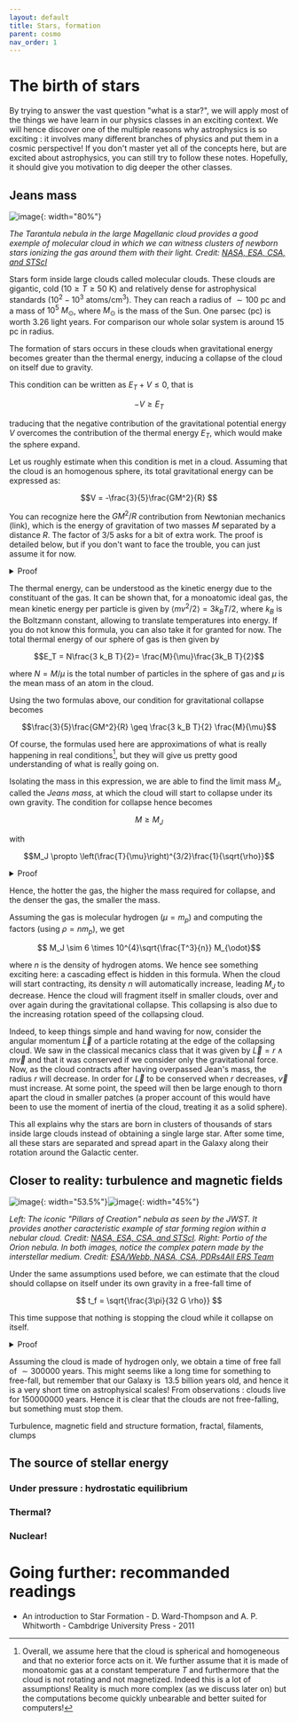 ```yaml
---
layout: default
title: Stars, formation 
parent: cosmo
nav_order: 1
---
```


# The birth of stars 


By trying to answer the vast question "what is a star?", we will apply most of the things we have learn in our physics classes in an exciting context. We will hence discover one of the multiple reasons why astrophysics is so exciting : it involves many different branches of physics and put them in a cosmic perspective! If you don't master yet all of the concepts here, but are excited about astrophysics, you can still try to follow these notes. Hopefully, it should give you motivation to dig deeper the other classes. 


## Jeans mass

<!-- ![image](../images/Tarantula-HST-ESO-Webb-LL.jpg){: width="80%"} -->
![image](../images/tarantula-wst.jpg){: width="80%"}

*The Tarantula nebula in the large Magellanic cloud provides a good exemple of molecular cloud in which we can witness clusters of newborn stars ionizing the gas around them with their light. Credit: [NASA, ESA, CSA, and STScI](https://esawebb.org/images/weic2212a/)*

<!-- HST, ESO and JWST data processed by [Robert Gendler](https://apod.nasa.gov/apod/ap220916.html). -->

Stars form inside large clouds called molecular clouds. These clouds are gigantic, cold ($10\geq T \geq 50$ K) and relatively dense for astrophysical standards ($10^2-10^3$ atoms/cm$^{3}$). They can reach a radius of $\sim 100$ pc and a mass of $10^5$ $M_\odot$, where $M_\odot$ is the mass of the Sun. One parsec (pc) is worth 3.26 light years. For comparison our whole solar system is around 15 pc in radius.

The formation of stars occurs in these clouds when gravitational energy becomes greater than the thermal energy, inducing a collapse of the cloud on itself due to gravity.

This condition can be written as $E_T+V\leq 0$, that is

$$-V\geq E_T$$

traducing that the negative contribution of the gravitational potential energy $V$ overcomes the contribution of the thermal energy $E_T$, which would make the sphere expand.

Let us roughly estimate when this condition is met in a cloud. Assuming that the cloud is an homogenous sphere, its total gravitational energy can be expressed as:

$$V = -\frac{3}{5}\frac{GM^2}{R} $$

You can recognize here the $GM^2/R$ contribution from Newtonian mechanics (link), which is the energy of gravitation of two masses $M$ separated by a distance $R$. The factor of $3/5$ asks for a bit of extra work. The proof is detailed below, but if you don't want to face the trouble, you can just assume it for now.

<details>
  <summary>Proof</summary>

The trick is to write the total potential of the sphere as the integral

$$ V = -\int_0^M \frac{G m(r)}{r}\text{d}m $$

which sums all the contributions between a sphere of mass $m(r)$ (and $r<R$) and a thin shell of mass $\text{d}m$ located between $r$ and $r+\text{d}r$.

The infinitesimal mass can then be expressed as

$$\text{d}m = \rho \text{d}\mathcal{V}=4\pi \rho r^2 \text{d}r $$

where $\mathcal{V}=4\pi r^3/3$ is the volume of the sphere of mass $m(r)$ and $\text{d}\mathcal{V}$ is the volume of the shell between $r$ and $r+\text{d}r$, given by the differential $\text{d}\mathcal{V}=(\partial \mathcal{V}/\partial r) \text{d}r$. We will assume here and in the rest of the derivation that the gas is homogeneous, that is $\rho={\rm cst}$. This is of course a simplifying hypothesis, and we could have derived something more fancy using a $rho(r)$ function.
Inserting the expression of $\text{d}m$ in the equation for $V$, we get (remember that $\int_a^b r^n \text{d}r=[r^{n+1}/n+1]^b_a$)

$$ V = -\int_0^R 4\pi\frac{G m(r)}{r}\rho r^2{\rm dr} $$


$$ V = -\int_0^R 4\pi G m(r)r\rho{\rm dr} $$

Now we can also express $\rho=\frac{m(r)}{4\pi r^3/3}$ (which is has the same value regardless of $r$, under the assumption of homogeneity) and thus $m(r)=\frac{4}{3}\rho \pi r^3$. Inserting this in $V$, we have ()

$$ V = - \frac{16\pi^2}{3}\int_0^R G \rho^2 r^{4}\text{d}r $$

$$ V= - \frac{16\pi^2}{3}G\rho^2 \frac{R^5}{5}$$

Now using again $\rho= 3M/(4\pi R^3)$ and hence $\rho^2=9M/(16\pi^2R^6)$, we have as desired

$$ V=  -\frac{3}{5}\frac{GM^2}{R}$$

</details>

The thermal energy, can be understood as the kinetic energy due to the constituant of the gas. It can be shown that, for a monoatomic ideal gas, the mean kinetic energy per particle is given by $\langle mv^2/2 \rangle = 3k_B T/2$, where $k_B$ is the Boltzmann constant, allowing to translate temperatures into energy. If you do not know this formula, you can also take it for granted for now. The total thermal energy of our sphere of gas is then given by

$$E_T = N\frac{3 k_B T}{2}= \frac{M}{\mu}\frac{3k_B T}{2}$$

where $N=M/\mu$ is the total number of particles in the sphere of gas and $\mu$ is the mean mass of an atom in the cloud.

Using the two formulas above, our condition for gravitational collapse becomes

$$\frac{3}{5}\frac{GM^2}{R} \geq \frac{3 k_B T}{2} \frac{M}{\mu}$$

Of course, the formulas used here are approximations of what is really happening in real conditions[^1], but they will give us pretty good understanding of what is really going on.

[^1]: Overall, we assume here that the cloud is spherical and homogeneous and that no exterior force acts on it. We further assume that it is made of monoatomic gas at a constant temperature $T$ and furthermore that the cloud is not rotating and not magnetized. Indeed this is a lot of assumptions! Reality is much more complex (as we discuss later on) but the computations become quickly unbearable and better suited for computers!

Isolating the mass in this expression, we are able to find the limit mass $M_J$, called the *Jeans mass*, at which the cloud will start to collapse under its own gravity. The condition for collapse hence becomes

$$M \geq M_{J}$$

with

$$M_J \propto \left(\frac{T}{\mu}\right)^{3/2}\frac{1}{\sqrt{\rho}}$$

<details>
  <summary>Proof</summary>

Starting from the inequality 

$$\frac{3}{5}\frac{GM^2}{R} \geq \frac{3k_B T}{2} \frac{M}{\mu}$$

We can simply isolate $M$ as

$$M^2 \geq  \frac{5k_B T}{2} \frac{RM}{G\mu}$$

$$M \geq \frac{5k_B T}{2}\frac{R}{G\mu}$$

Now consider the density 

$$ \rho = \frac{M}{V}= \frac{3M}{4\pi R^3}$$  

such that the radius is

$$ 1/R^3 = \frac{4 \pi \rho}{3M} \Rightarrow R = \left(\frac{3M}{4 \pi \rho}\right)^{1/3} $$

Puting this in the above equation on $M$ and brute forcing our way through the equations, we obtain

$$M \geq \frac{(3M)^{1/3} 5k_B T}{2(4\pi \rho)^{1/3}G\mu}$$

$$M^{2/3} \geq \frac{5(3)^{1/3} k_B T}{2(4\pi \rho)^{1/3}G\mu}$$

$$M \geq \left(5\frac{(3)^{1/3} k_B T}{2(4\pi \rho)^{1/3}G\mu}\right)^{3/2}$$

$$ M\geq \frac{5^{3/2}(3)^{1/2} (k_B T)^{3/2}}{2^{3/2}(4\pi \rho)^{1/2}(G\mu)^{3/2}}$$

$$ M\geq \left(\frac{5k_B}{2G}\right)^{3/2}\sqrt{\frac{3}{4\pi}} \left(\frac{T}{\mu}\right)^{3/2}\frac{1}{\sqrt{\rho}}=M_J$$

which is the result given above.
</details>

Hence, the hotter the gas, the higher the mass required for collapse, and the denser the gas, the smaller the mass.

Assuming the gas is molecular hydrogen ($\mu=m_p$) and computing the factors (using $\rho = n m_p$), we get

$$ M_J \sim 6 \times 10^{4}\sqrt{\frac{T^3}{n}} M_{\odot}$$

where $n$ is the density of hydrogen atoms. We hence see something exciting here: a cascading effect is hidden in this formula. When the cloud will start contracting, its density $n$ will automatically increase, leading $M_J$ to decrease. Hence the cloud will fragment itself in smaller clouds, over and over again during the gravitational collapse. This collapsing is also due to the increasing rotation speed of the collapsing cloud. 

Indeed, to keep things simple and hand waving for now, consider the angular momentum $\vec{L}$ of a particle rotating at the edge of the collapsing cloud. We saw in the classical mecanics class that it was given by $\vec{L}=r\wedge m\vec{v}$ and that it was conserved if we consider only the gravitational force. Now, as the cloud contracts after having overpassed Jean's mass, the radius $r$ will decrease. In order for $\vec{L}$ to be conserved when $r$ decreases, $\vec{v}$ must increase. At some point, the speed will then be large enough to thorn apart the cloud in smaller patches (a proper account of this would have been to use the moment of inertia of the cloud, treating it as a solid sphere).

This all explains why the stars are born in clusters of thousands of stars inside large clouds instead of obtaining a single large star. After some time, all these stars are separated and spread apart in the Galaxy along their rotation around the Galactic center.

## Closer to reality: turbulence and magnetic fields

![image](../images/pillarsofcreation.jpg){: width="53.5%"}![image](../images/orion.jpg){: width="45%"}

*Left: The iconic "Pillars of Creation" nebula as seen by the JWST. It provides another caracteristic example of star forming region within a nebular cloud. Credit: [NASA, ESA, CSA, and STScI](https://esawebb.org/images/pillarsofcreation_composite/). Right: Portio of the Orion nebula. In both images, notice the complex patern made by the interstellar medium. Credit: [ESA/Webb, NASA, CSA, PDRs4All ERS Team](https://esawebb.org/images/weic2315b/)*

Under the same assumptions used before, we can estimate that the cloud should collapse on itself under its own gravity in a free-fall time of

$$ t_f = \sqrt{\frac{3\pi}{32 G \rho}} $$

This time suppose that nothing is stopping the cloud while it collapse on itself. 

<details>
  <summary>Proof</summary>

Consider a a chunk of mass $m$ located at the edge of the collapsing cloud. We label its position by the radial distance $r$. The chunk starts at $r=R$ and collapses until it reaches the center of the cloud at $r=0$. The second laws of dynamics for this chunks becomes

$$ m\frac{\text{d}^2r}{\text{d}t^2}=\frac{-GMm}{r^2} $$

in which $m$ simplifies on both sides. Hence all little chunks of mass $m$ part of the outer spherical shell of the cloud will fall identically and in the same time (under our simplifying assumptions).

First, we integrated this equation from $R$ to $r$, and work out the right hand side until we obtain (remember again that $\int_a^b r^n \text{d}r=[r^{n+1}/n+1]^b_a$)

$$ 
\begin{aligned}
\int_R^0\frac{\text{d}^2r}{\text{d}t^2}\text{d}r&=-\int_R^r GM\frac{1}{r^2}\text{d}r\\
&=-GM\int_R^r r^{-2}\text{d}r\\
&=GM[r^{-1}]_R^r\\
&=-\frac{GM}{R}+\frac{GM}{r}\\
&= \frac{GM}{R}\left(-1+\frac{R}{r}\right)\\
&= \frac{GM}{R}\left(-\frac{r}{r}+\frac{R}{r}\right)\\
&=\frac{GM}{R}\left(\frac{R-r}{r}\right)
\end{aligned}
$$

Similarly to what we did to derive the kinetic energy in Newtonian mechanics, the left hand side can be rewriten as an integral over time as

$$
\begin{aligned}
\int_{0}^{t(r)}\frac{\text{d}^2r}{\text{d}t^2}\frac{\text{d}r}{\text{d}t}\text{d}t=\frac{GM}{R}\left(\frac{R-r}{r}\right)
\end{aligned}
$$

where $t(r)$ is the time it takes for the cloud to collapse from a radius of $R$ to a radius of $r$.

Remembering that $2\int_a^bu'u\text{d}x=[u'^2]_a^b$ and stating that the velocity at initial time $t_R$ should be $0$, we obtain

$$\frac{1}{2}\left(\frac{\text{d}r}{\text{d}t}\right)^2= \frac{GM}{R}\left(\frac{R-r}{r}\right) $$

that is (remember that a square root comes with two solutions positive and negative)

$$\frac{\text{d}r}{\text{d}t}= \pm\sqrt{2\frac{GM}{R}}\sqrt{\frac{R-r}{r}}$$

The negative solution $(-)$ will be of interest here, as it is the one with decreasing $r$, that is the collapsing case. Taking this solution and rearanging the expression such that we separate $r$ on the left hand side and $t$ on the right hande side, we get, after integrating

$$\int_R^0 \sqrt{\frac{r}{R-r}}\text{d}r = -\int_{0}^{t(r)}\sqrt{2\frac{GM}{R}} \text{d}t$$

The right hand side of this integral is tricky to compute, so we will accept here the following result:

$$ \int_a^b \sqrt{\frac{x}{x_0-x}}{\rm d}x =  \left[x_0 \arcsin\left(\sqrt{\frac{x}{x_0}}\right) - \sqrt{x(x_0-x)}\right]^b_a$$

You can try to prove it yourself or look for a derivation in a mathematical textbook!

Computing the integral on both sides, we then get

$$R \arcsin\left(\sqrt{\frac{r}{R}}\right) - \sqrt{r(R-r)}-\frac{\pi R}{2}= -\sqrt{\frac{2GM}{R}}t(r)$$,

using $\arcsin(1)=\pi/2$.
We can then isolate

$$t(r)= R \sqrt{\frac{R}{2GM}}\left(-\arcsin\left(\sqrt{\frac{r}{R}}\right) + \sqrt{r(R-r)}+\frac{\pi R}{2}\right)$$

Now, it is really easy to obtain the time of free fall for the cloud to collapse. Remember that $t(r)$ is the time it takes for the cloud to collapse from a radius $R$ to a radius $r$. The total free fall time is then given by this expression for $r=0$. We then get

$$t_f= t(0)= \pi \sqrt{\frac{R^3}{8GM}}$$ 

much simpler! Now remembering that $\rho = M/V=3M/(4\pi R^3)$ i.e. $R^3=3M/(\rho 4\pi)$, we obtain 

$$ t_f =\pi \sqrt{\frac{3M}{8GM\times 4\pi}} = \frac{3\pi}{32G\rho}$$

as desired! ($\pi/\sqrt{\pi}=\sqrt{\pi\pi}/\sqrt{\pi}=\sqrt{\pi}$).

</details>

Assuming the cloud is made of hydrogen only, we obtain a time of free fall of $\sim 300 000$ years. This might seems like a long time for something to free-fall, but remember that our Galaxy is $~13.5$ billion years old, and hence it is a very short time on astrophysical scales!  From observations : clouds live for $15 000 0000$ years. Hence it is clear that the clouds are not free-falling, but something must stop them.


Turbulence, magnetic field and structure formation, fractal, filaments, clumps

## The source of stellar energy

### Under pressure : hydrostatic equilibrium

### Thermal?

### Nuclear!

# Going further: recommanded readings

- An introduction to Star Formation - D. Ward-Thompson and A. P. Whitworth - Cambdrige University Press - 2011
